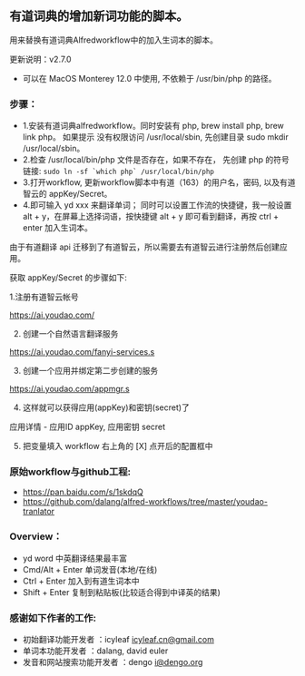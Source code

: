 ## 有道词典的增加新词功能的脚本。
用来替换有道词典Alfredworkflow中的加入生词本的脚本。

更新说明：v2.7.0
* 可以在 MacOS Monterey 12.0 中使用, 不依赖于 /usr/bin/php 的路径。

### 步骤：
*  1.安装有道词典alfredworkflow。同时安装有 php, brew install php, brew link php。 如果提示 没有权限访问 /usr/local/sbin, 先创建目录 sudo mkdir /usr/local/sbin。
*  2.检查 /usr/local/bin/php 文件是否存在，如果不存在， 先创建 php 的符号链接: ``` sudo ln -sf `which php` /usr/local/bin/php ```
*  3.打开workflow, 更新workflow脚本中有道（163）的用户名，密码, 以及有道智云的 appKey/Secret。
*  4.即可输入 yd xxx 来翻译单词； 同时可以设置工作流的快捷键，我一般设置 alt + y，在屏幕上选择词语，按快捷键 alt + y 即可看到翻译，再按 ctrl + enter 加入生词本。

由于有道翻译 api 迁移到了有道智云，所以需要去有道智云进行注册然后创建应用。

获取 appKey/Secret 的步骤如下:

1.注册有道智云帐号

  https://ai.youdao.com/

2. 创建一个自然语言翻译服务

  https://ai.youdao.com/fanyi-services.s

3. 创建一个应用并绑定第二步创建的服务

  https://ai.youdao.com/appmgr.s

4. 这样就可以获得应用(appKey)和密钥(secret)了

  应用详情 - 应用ID appKey, 应用密钥 secret

5. 把变量填入 workflow 右上角的 [X] 点开后的配置框中

### 原始workflow与github工程:
*  https://pan.baidu.com/s/1skdqQ
*  https://github.com/dalang/alfred-workflows/tree/master/youdao-tranlator


### Overview：
*  yd word         中英翻译结果最丰富
*  Cmd/Alt + Enter 单词发音(本地/在线)
*  Ctrl + Enter 加入到有道生词本中
*  Shift + Enter     复制到粘贴板(比较适合得到中译英的结果)


### 感谢如下作者的工作:
* 初始翻译功能开发者          ：icyleaf  <icyleaf.cn@gmail.com>
* 单词本功能开发者             ：dalang, david euler
* 发音和网站搜索功能开发者 ：dengo  <i@dengo.org>

